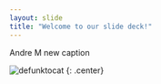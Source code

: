 ```yaml
---
layout: slide
title: "Welcome to our slide deck!"
---
```


Andre M new caption

![defunktocat](https://octodex.github.com/images/defunktocat.png)
{: .center}
